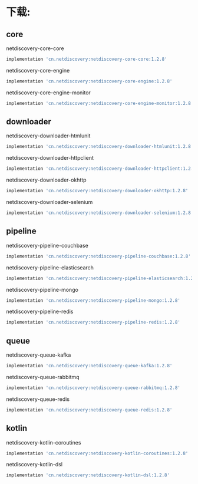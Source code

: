

# 下载:

## core

netdiscovery-core-core

```groovy
implementation 'cn.netdiscovery:netdiscovery-core-core:1.2.8'

```

netdiscovery-core-engine

```groovy
implementation 'cn.netdiscovery:netdiscovery-core-engine:1.2.8'
```

netdiscovery-core-engine-monitor

```groovy
implementation 'cn.netdiscovery:netdiscovery-core-engine-monitor:1.2.8'
```

## downloader

netdiscovery-downloader-htmlunit

```groovy
implementation 'cn.netdiscovery:netdiscovery-downloader-htmlunit:1.2.8'
```

netdiscovery-downloader-httpclient

```groovy
implementation 'cn.netdiscovery:netdiscovery-downloader-httpclient:1.2.8'
```

netdiscovery-downloader-okhttp

```groovy
implementation 'cn.netdiscovery:netdiscovery-downloader-okhttp:1.2.8'
```

netdiscovery-downloader-selenium

```groovy
implementation 'cn.netdiscovery:netdiscovery-downloader-selenium:1.2.8'
```

## pipeline

netdiscovery-pipeline-couchbase

```groovy
implementation 'cn.netdiscovery:netdiscovery-pipeline-couchbase:1.2.8'
```

netdiscovery-pipeline-elasticsearch

```groovy
implementation 'cn.netdiscovery:netdiscovery-pipeline-elasticsearch:1.2.8'
```

netdiscovery-pipeline-mongo

```groovy
implementation 'cn.netdiscovery:netdiscovery-pipeline-mongo:1.2.8'
```

netdiscovery-pipeline-redis

```groovy
implementation 'cn.netdiscovery:netdiscovery-pipeline-redis:1.2.8'
```

## queue

netdiscovery-queue-kafka

```groovy
implementation 'cn.netdiscovery:netdiscovery-queue-kafka:1.2.8'
```

netdiscovery-queue-rabbitmq

```groovy
implementation 'cn.netdiscovery:netdiscovery-queue-rabbitmq:1.2.8'
```
netdiscovery-queue-redis

```groovy
implementation 'cn.netdiscovery:netdiscovery-queue-redis:1.2.8'
```

## kotlin

netdiscovery-kotlin-coroutines

```groovy
implementation 'cn.netdiscovery:netdiscovery-kotlin-coroutines:1.2.8'
```

netdiscovery-kotlin-dsl

```groovy
implementation 'cn.netdiscovery:netdiscovery-kotlin-dsl:1.2.8'
```